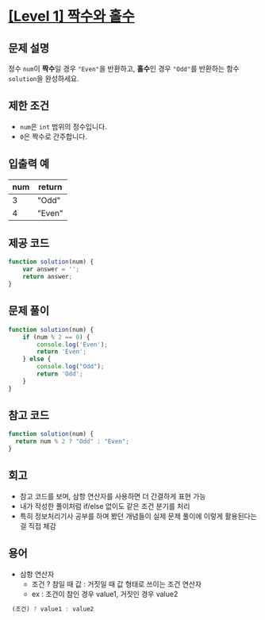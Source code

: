 # [[Level 1] 짝수와 홀수](https://school.programmers.co.kr/learn/courses/30/lessons/12937)
## 문제 설명

정수 `num`이 **짝수**일 경우 `"Even"`을 반환하고, **홀수**인 경우 `"Odd"`를 반환하는 함수 `solution`을 완성하세요.


## 제한 조건

- `num`은 `int` 범위의 정수입니다.
- `0`은 짝수로 간주합니다.


## 입출력 예

| num | return |
|-----|--------|
| 3   | "Odd"  |
| 4   | "Even" |


## 제공 코드
```js
function solution(num) {
    var answer = '';
    return answer;
}
```

## 문제 풀이
```js
function solution(num) {
    if (num % 2 == 0) {
        console.log('Even');
        return 'Even';
    } else {
        console.log("Odd");
        return 'Odd';
    }
}
```

## 참고 코드
```js
function solution(num) {
  return num % 2 ? "Odd" : "Even";
}
```

## 회고
- 참고 코드를 보며, 삼항 연산자를 사용하면 더 간결하게 표현 가능
- 내가 작성한 풀이처럼 if/else 없이도 같은 조건 분기를 처리
- 특히 정보처리기사 공부를 하며 봤던 개념들이 실제 문제 풀이에 이렇게 활용된다는 걸 직접 체감

## 용어
- 삼항 연산자
  - 조건 ? 참일 때 값 : 거짓일 때 값 형태로 쓰이는 조건 연산자
  - ex : 조건이 참인 경우 value1, 거짓인 경우 value2
```js
 (조건) ? value1 : value2
 ```